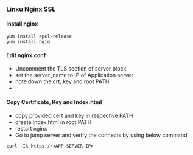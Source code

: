 ### Linxu Nginx SSL

#### Install nginx
```
yum install epel-release
yum install ngin
```

#### Edit nginx.conf

* Uncomment the TLS section of server block
* set the server_name to IP of Application server
* note down the crt, key and root PATH
* 
#### Copy Certificate, Key and Index.html
* copy provided cert and key in respective PATH
* create index.html in root PATH
* restart nginx
* Go to jump server and verify the connects by using below command
```
curl -Ik https://<APP-SERVER-IP>
```
